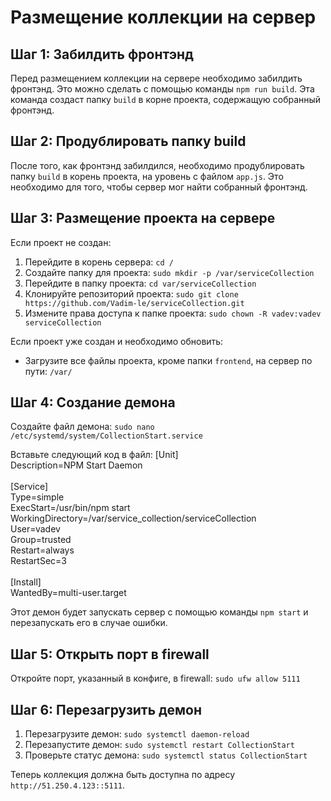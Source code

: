 # Размещение коллекции на сервер
## Шаг 1: Забилдить фронтэнд
Перед размещением коллекции на сервере необходимо забилдить фронтэнд. Это можно сделать с помощью команды `npm run build`. Эта команда создаст папку `build` в корне проекта, содержащую собранный фронтэнд.

## Шаг 2: Продублировать папку build
После того, как фронтэнд забилдился, необходимо продублировать папку `build` в корень проекта, на уровень с файлом `app.js`. Это необходимо для того, чтобы сервер мог найти собранный фронтэнд.

## Шаг 3: Размещение проекта на сервере
Если проект не создан:
1. Перейдите в корень сервера: `cd /`
2. Создайте папку для проекта: `sudo mkdir -p /var/serviceCollection`
3. Перейдите в папку проекта: `cd var/serviceCollection`
4. Клонируйте репозиторий проекта: `sudo git clone https://github.com/Vadim-le/serviceCollection.git`
5. Измените права доступа к папке проекта: `sudo chown -R vadev:vadev serviceCollection`

Если проект уже создан и необходимо обновить:
- Загрузите все файлы проекта, кроме папки `frontend`, на сервер по пути: `/var/`

## Шаг 4: Создание демона
Создайте файл демона: `sudo nano /etc/systemd/system/CollectionStart.service`

Вставьте следующий код в файл:
[Unit]<br>
Description=NPM Start Daemon<br>
<br>
[Service]<br>
Type=simple<br>
ExecStart=/usr/bin/npm start<br>
WorkingDirectory=/var/service_collection/serviceCollection<br>
User=vadev<br>
Group=trusted<br>
Restart=always<br>
RestartSec=3<br>
<br>
[Install]<br>
WantedBy=multi-user.target<br>

Этот демон будет запускать сервер с помощью команды `npm start` и перезапускать его в случае ошибки.

## Шаг 5: Открыть порт в firewall
Откройте порт, указанный в конфиге, в firewall: `sudo ufw allow 5111`

## Шаг 6: Перезагрузить демон
1. Перезагрузите демон: `sudo systemctl daemon-reload`
2. Перезапустите демон: `sudo systemctl restart CollectionStart`
3. Проверьте статус демона: `sudo systemctl status CollectionStart`

Теперь коллекция должна быть доступна по адресу `http://51.250.4.123::5111`.
